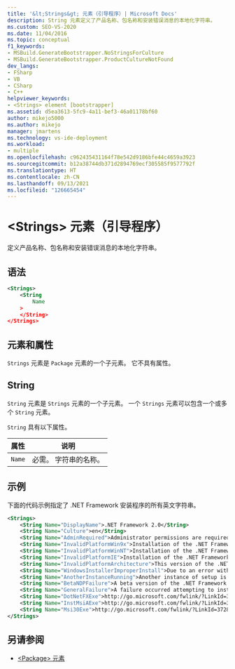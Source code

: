 ```yaml
---
title: '&lt;Strings&gt; 元素（引导程序）| Microsoft Docs'
description: String 元素定义了产品名称、包名称和安装错误消息的本地化字符串。
ms.custom: SEO-VS-2020
ms.date: 11/04/2016
ms.topic: conceptual
f1_keywords:
- MSBuild.GenerateBootstrapper.NoStringsForCulture
- MSBuild.GenerateBootstrapper.ProductCultureNotFound
dev_langs:
- FSharp
- VB
- CSharp
- C++
helpviewer_keywords:
- <Strings> element [bootstrapper]
ms.assetid: d5ea3613-5fc9-4a11-bef3-46a01178bf60
author: mikejo5000
ms.author: mikejo
manager: jmartens
ms.technology: vs-ide-deployment
ms.workload:
- multiple
ms.openlocfilehash: c962435431164f78e542d9186bfe44c4659a3923
ms.sourcegitcommit: b12a38744db371d2894769ecf305585f9577792f
ms.translationtype: HT
ms.contentlocale: zh-CN
ms.lasthandoff: 09/13/2021
ms.locfileid: "126665454"
---
```

# <a name="ltstringsgt-element-bootstrapper"></a>&lt;Strings&gt; 元素（引导程序）
定义产品名称、包名称和安装错误消息的本地化字符串。

## <a name="syntax"></a>语法

```xml
<Strings>
    <String
        Name
    >
    </String>
</Strings>
```

## <a name="elements-and-attributes"></a>元素和属性
 `Strings` 元素是 `Package` 元素的一个子元素。 它不具有属性。

## <a name="string"></a>String
 `String` 元素是 `Strings` 元素的一个子元素。 一个 `Strings` 元素可以包含一个或多个 `String` 元素。

 `String` 具有以下属性。

|属性|说明|
|---------------|-----------------|
|`Name`|必需。 字符串的名称。|

## <a name="example"></a>示例
 下面的代码示例指定了 .NET Framework 安装程序的所有英文字符串。

```xml
<Strings>
    <String Name="DisplayName">.NET Framework 2.0</String>
    <String Name="Culture">en</String>
    <String Name="AdminRequired">Administrator permissions are required to install the .NET Framework 2.0. Contact your administrator.</String>
    <String Name="InvalidPlatformWin9x">Installation of the .NET Framework 2.0 is not supported on Windows 95. Contact your application vendor.</String>
    <String Name="InvalidPlatformWinNT">Installation of the .NET Framework 2.0 is not supported on Windows NT 4.0. Contact your application vendor.</String>
    <String Name="InvalidPlatformIE">Installation of the .NET Framework 2.0 requires Internet Explorer 5.01 or greater. Contact your application vendor.</String>
    <String Name="InvalidPlatformArchitecture">This version of the .NET Framework 2.0 is not supported on a 64-bit operating system. Contact your application vendor.</String>
    <String Name="WindowsInstallerImproperInstall">Due to an error with Windows Installer, the installation of the .NET Framework 2.0 cannot proceed.</String>
    <String Name="AnotherInstanceRunning">Another instance of setup is already running. The running instance must complete before this setup can proceed.</String>
    <String Name="BetaNDPFailure">A beta version of the .NET Framework was detected on the computer. Uninstall any previous beta versions of .NET Framework before continuing.</String>
    <String Name="GeneralFailure">A failure occurred attempting to install the .NET Framework 2.0.</String>
    <String Name="DotNetFXExe">http://go.microsoft.com/fwlink/?LinkId=37283</String>
    <String Name="InstMsiAExe">http://go.microsoft.com/fwlink/?LinkId=37285</String>
    <String Name="Msi30Exe">http://go.microsoft.com/fwlink/?LinkId=37287</String>
</Strings>
```

## <a name="see-also"></a>另请参阅
- [\<Package> 元素](../deployment/package-element-bootstrapper.md)